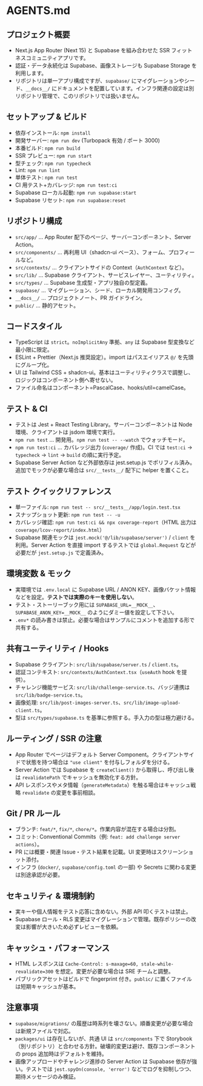 # AGENTS.md

## プロジェクト概要
- Next.js App Router (Next 15) と Supabase を組み合わせた SSR フィットネスコミュニティアプリです。
- 認証・データ永続化は Supabase、画像ストレージも Supabase Storage を利用します。
- リポジトリは単一アプリ構成ですが、`supabase/` にマイグレーションやシード、`__docs__/` にドキュメントを配置しています。インフラ関連の設定は別リポジトリ管理で、このリポジトリでは扱いません。

## セットアップ & ビルド
- 依存インストール: `npm install`
- 開発サーバー: `npm run dev` (Turbopack 有効 / ポート 3000)
- 本番ビルド: `npm run build`
- SSR プレビュー: `npm run start`
- 型チェック: `npm run typecheck`
- Lint: `npm run lint`
- 単体テスト: `npm run test`
- CI 用テスト+カバレッジ: `npm run test:ci`
- Supabase ローカル起動: `npm run supabase:start`
- Supabase リセット: `npm run supabase:reset`

## リポジトリ構成
- `src/app/` … App Router 配下のページ、サーバーコンポーネント、Server Action。
- `src/components/` … 再利用 UI（shadcn-ui ベース）、フォーム、プロフィールなど。
- `src/contexts/` … クライアントサイドの Context（`AuthContext` など）。
- `src/lib/` … Supabase クライアント、サービスレイヤー、ユーティリティ。
- `src/types/` … Supabase 生成型・アプリ独自の型定義。
- `supabase/` … マイグレーション、シード、ローカル開発用コンフィグ。
- `__docs__/` … プロジェクトノート、PR ガイドライン。
- `public/` … 静的アセット。

## コードスタイル
- TypeScript は `strict`。`noImplicitAny` 準拠、`any` は Supabase 型変換など最小限に限定。
- ESLint + Prettier（Next.js 推奨設定）。import はパスエイリアス `@/` を先頭にグループ化。
- UI は Tailwind CSS + shadcn-ui。基本はユーティリティクラスで調整し、ロジックはコンポーネント側へ寄せない。
- ファイル命名はコンポーネント=PascalCase、hooks/util=camelCase。

## テスト & CI
- テストは Jest + React Testing Library。サーバーコンポーネントは Node 環境、クライアントは jsdom 環境で実行。
- `npm run test` … 開発用。`npm run test -- --watch` でウォッチモード。
- `npm run test:ci` … カバレッジ出力 (`coverage/` 作成)。CI では `test:ci` → `typecheck` → `lint` → `build` の順に実行予定。
- Supabase Server Action など外部依存は jest.setup.js でポリフィル済み。追加でモックが必要な場合は `src/__tests__/` 配下に helper を置くこと。

## テスト クイックリファレンス
- 単一ファイル: `npm run test -- src/__tests__/app/login.test.tsx`
- スナップショット更新: `npm run test -- -u`
- カバレッジ確認: `npm run test:ci && npx coverage-report`（HTML 出力は `coverage/lcov-report/index.html`）
- Supabase 関連モックは `jest.mock('@/lib/supabase/server')` / `client` を利用。Server Action を直接 import するテストでは `global.Request` などが必要だが `jest.setup.js` で定義済み。

## 環境変数 & モック
- 実環境では `.env.local` に Supabase URL / ANON KEY、画像バケット情報などを設定。**テストでは実際のキーを使用しない**。
- テスト・ストーリーブック用には `SUPABASE_URL=__MOCK__`、`SUPABASE_ANON_KEY=__MOCK__` のようにダミー値を設定して下さい。
- `.env*` の読み書きは禁止。必要な場合はサンプルにコメントを追加する形で共有する。

## 共有ユーティリティ / Hooks
- Supabase クライアント: `src/lib/supabase/server.ts` / `client.ts`。
- 認証コンテキスト: `src/contexts/AuthContext.tsx`（`useAuth` hook を提供）。
- チャレンジ機能サービス: `src/lib/challenge-service.ts`、バッジ連携は `src/lib/badge-service.ts`。
- 画像処理: `src/lib/post-images-server.ts`、`src/lib/image-upload-client.ts`。
- 型は `src/types/supabase.ts` を基準に参照する。手入力の型は極力避ける。

## ルーティング / SSR の注意
- App Router でページはデフォルト Server Component。クライアントサイドで状態を持つ場合は `"use client"` を付与しフォルダを分ける。
- Server Action では Supabase を `createClient()` から取得し、呼び出し後は `revalidatePath` でキャッシュを無効化する方針。
- API レスポンスやメタ情報（`generateMetadata`）を触る場合はキャッシュ戦略 `revalidate` の変更を事前相談。

## Git / PR ルール
- ブランチ: `feat/*`, `fix/*`, `chore/*`。作業内容が混在する場合は分割。
- コミット: Conventional Commits（例: `feat: add challenge server actions`）。
- PR には概要・関連 Issue・テスト結果を記載。UI 変更時はスクリーンショット添付。
- インフラ (`docker/`, `supabase/config.toml` の一部) や Secrets に関わる変更は別途承認が必要。

## セキュリティ & 環境制約
- 実キーや個人情報をテスト応答に含めない。外部 API 叩くテストは禁止。
- Supabase ロール・RLS 変更はマイグレーションで管理。既存ポリシーの改変は影響が大きいため必ずレビューを依頼。

## キャッシュ・パフォーマンス
- HTML レスポンスは `Cache-Control: s-maxage=60, stale-while-revalidate=300` を想定。変更が必要な場合は SRE チームと調整。
- パブリックアセットはビルドで fingerprint 付き。`public/` に置くファイルは短期キャッシュが基本。

## 注意事項
- `supabase/migrations/` の履歴は時系列を壊さない。順番変更が必要な場合は新規ファイルで対応。
- `packages/ui` は存在しないが、共通 UI は `src/components` 下で Storybook（別リポジトリ）と合わせる方針。破壊的変更は避け、既存コンポーネントの props 追加時はデフォルトを維持。
- 画像アップロードやチャレンジ進捗の Server Action は Supabase 依存が強い。テストでは `jest.spyOn(console, 'error')` などでログを抑制しつつ、期待メッセージのみ検証。
